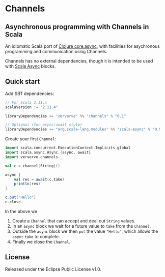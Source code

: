 # Channels

## Asynchronous programming with Channels in Scala

An idiomatic Scala port of [Clojure core.async](https://github.com/clojure/core.async), with facilities for asychronous programming and communication using Channels.

Channels has no external dependencies, though it is intended to be used with [Scala Async](https://github.com/scala/async) blocks.

## Quick start

Add SBT dependencies:

```scala
// For Scala 2.11.x
scalaVersion := "2.11.4"

libraryDependencies += "ververve" %% "channels" % "0.1"

// Optional (for async/await style)
libraryDependencies += "org.scala-lang.modules" %% "scala-async" % "0.9.3"
```

Create your first `Channel`:

```scala
import scala.concurrent.ExecutionContext.Implicits.global
import scala.async.Async.{async, await}
import ververve.channels._

val c = channel[String]()

async {
	val res = await(c.take)
	println(res)
}

c.put("Hello")
c.close
```

In the above we

1. Create a `Channel` that can accept and deal out `String` values.
2. In an `async` block we wait for a future value to `take` from the `Channel`.
3. Outside the `async` block we then `put` the value `"Hello"`, which allows the `async` `take` to complete.
4. Finally we close the `Channel`.

## License

Released under the Eclipse Public License v1.0.
